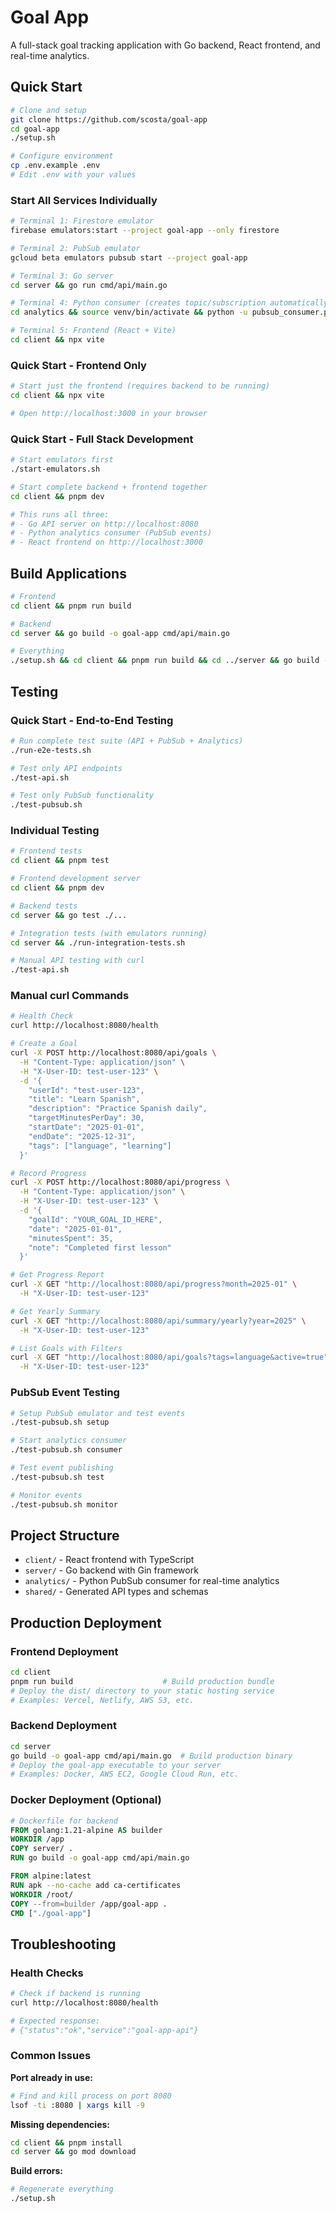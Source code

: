 # Goal App

A full-stack goal tracking application with Go backend, React frontend, and real-time analytics.

## Quick Start

```bash
# Clone and setup
git clone https://github.com/scosta/goal-app
cd goal-app
./setup.sh

# Configure environment
cp .env.example .env
# Edit .env with your values
```

### Start All Services Individually
```bash
# Terminal 1: Firestore emulator
firebase emulators:start --project goal-app --only firestore

# Terminal 2: PubSub emulator  
gcloud beta emulators pubsub start --project goal-app

# Terminal 3: Go server
cd server && go run cmd/api/main.go

# Terminal 4: Python consumer (creates topic/subscription automatically)
cd analytics && source venv/bin/activate && python -u pubsub_consumer.py

# Terminal 5: Frontend (React + Vite)
cd client && npx vite
```

### Quick Start - Frontend Only
```bash
# Start just the frontend (requires backend to be running)
cd client && npx vite

# Open http://localhost:3000 in your browser
```

### Quick Start - Full Stack Development
```bash
# Start emulators first
./start-emulators.sh

# Start complete backend + frontend together
cd client && pnpm dev

# This runs all three:
# - Go API server on http://localhost:8080
# - Python analytics consumer (PubSub events)
# - React frontend on http://localhost:3000
```

## Build Applications
```bash
# Frontend
cd client && pnpm run build

# Backend  
cd server && go build -o goal-app cmd/api/main.go

# Everything
./setup.sh && cd client && pnpm run build && cd ../server && go build -o goal-app cmd/api/main.go
```

## Testing

### Quick Start - End-to-End Testing
```bash
# Run complete test suite (API + PubSub + Analytics)
./run-e2e-tests.sh

# Test only API endpoints
./test-api.sh

# Test only PubSub functionality
./test-pubsub.sh
```

### Individual Testing
```bash
# Frontend tests
cd client && pnpm test

# Frontend development server
cd client && pnpm dev

# Backend tests
cd server && go test ./...

# Integration tests (with emulators running)
cd server && ./run-integration-tests.sh

# Manual API testing with curl
./test-api.sh
```

### Manual curl Commands
```bash
# Health Check
curl http://localhost:8080/health

# Create a Goal
curl -X POST http://localhost:8080/api/goals \
  -H "Content-Type: application/json" \
  -H "X-User-ID: test-user-123" \
  -d '{
    "userId": "test-user-123",
    "title": "Learn Spanish",
    "description": "Practice Spanish daily",
    "targetMinutesPerDay": 30,
    "startDate": "2025-01-01",
    "endDate": "2025-12-31",
    "tags": ["language", "learning"]
  }'

# Record Progress
curl -X POST http://localhost:8080/api/progress \
  -H "Content-Type: application/json" \
  -H "X-User-ID: test-user-123" \
  -d '{
    "goalId": "YOUR_GOAL_ID_HERE",
    "date": "2025-01-01",
    "minutesSpent": 35,
    "note": "Completed first lesson"
  }'

# Get Progress Report
curl -X GET "http://localhost:8080/api/progress?month=2025-01" \
  -H "X-User-ID: test-user-123"

# Get Yearly Summary
curl -X GET "http://localhost:8080/api/summary/yearly?year=2025" \
  -H "X-User-ID: test-user-123"

# List Goals with Filters
curl -X GET "http://localhost:8080/api/goals?tags=language&active=true" \
  -H "X-User-ID: test-user-123"
```

### PubSub Event Testing
```bash
# Setup PubSub emulator and test events
./test-pubsub.sh setup

# Start analytics consumer
./test-pubsub.sh consumer

# Test event publishing
./test-pubsub.sh test

# Monitor events
./test-pubsub.sh monitor
```

## Project Structure
- `client/` - React frontend with TypeScript
- `server/` - Go backend with Gin framework  
- `analytics/` - Python PubSub consumer for real-time analytics
- `shared/` - Generated API types and schemas

## Production Deployment

### Frontend Deployment
```bash
cd client
pnpm run build                    # Build production bundle
# Deploy the dist/ directory to your static hosting service
# Examples: Vercel, Netlify, AWS S3, etc.
```

### Backend Deployment
```bash
cd server
go build -o goal-app cmd/api/main.go  # Build production binary
# Deploy the goal-app executable to your server
# Examples: Docker, AWS EC2, Google Cloud Run, etc.
```

### Docker Deployment (Optional)
```dockerfile
# Dockerfile for backend
FROM golang:1.21-alpine AS builder
WORKDIR /app
COPY server/ .
RUN go build -o goal-app cmd/api/main.go

FROM alpine:latest
RUN apk --no-cache add ca-certificates
WORKDIR /root/
COPY --from=builder /app/goal-app .
CMD ["./goal-app"]
```

## Troubleshooting

### Health Checks
```bash
# Check if backend is running
curl http://localhost:8080/health

# Expected response:
# {"status":"ok","service":"goal-app-api"}
```

### Common Issues
**Port already in use:**
```bash
# Find and kill process on port 8080
lsof -ti :8080 | xargs kill -9
```

**Missing dependencies:**
```bash
cd client && pnpm install
cd server && go mod download
```

**Build errors:**
```bash
# Regenerate everything
./setup.sh
```